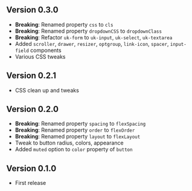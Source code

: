 Version 0.3.0
-----------
- **Breaking**: Renamed property `css` to `cls`
- **Breaking**: Renamed property `dropdownCSS` to `dropdownClass`
- **Breaking**: Refactor `uk-form` to `uk-input`, `uk-select`, `uk-textarea`
- Added `scroller`, `drawer`, `resizer`, `optgroup`, `link-icon`, `spacer`, `input-field` components
- Various CSS tweaks

Version 0.2.1
-----------
- CSS clean up and tweaks

Version 0.2.0
-----------
- **Breaking**: Renamed property `spacing` to `flexSpacing`
- **Breaking**: Renamed property `order` to `flexOrder`
- **Breaking**: Renamed property `layout` to `flexLayout`
- Tweak to button radius, colors, appearance
- Added `muted` option to `color` property of `button`

Version 0.1.0
-----------
- First release